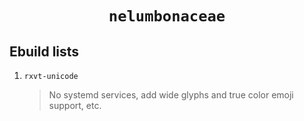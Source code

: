# <p align="center">`nelumbonaceae`</p>

## Ebuild lists
1. `rxvt-unicode`
   > No systemd services, add wide glyphs and true color emoji support, etc.
